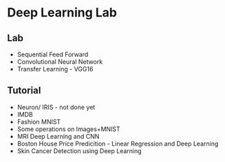 # Deep Learning Lab

## Lab

- Sequential Feed Forward
- Convolutional Neural Network
- Transfer Learning - VGG16

## Tutorial
- Neuron/ IRIS - not done yet
- IMDB
- Fashion MNIST
- Some operations on Images+MNIST
- MRI Deep Learning and CNN
- Boston House Price Predicition - Linear Regression and Deep Learning
- Skin Cancer Detection using Deep Learning 
